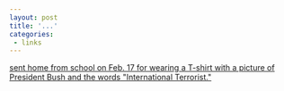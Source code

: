 ```yaml
---
layout: post
title: '...'
categories:
 - links
---
```


<a href="http://www.nytimes.com/2003/02/26/education/26SHIR.html?ex=1047279738&ei=1&en=37a8bf0bb4ed9b17">sent home from school on Feb. 17 for wearing a T-shirt with a picture of President Bush and the words "International Terrorist."</a>


